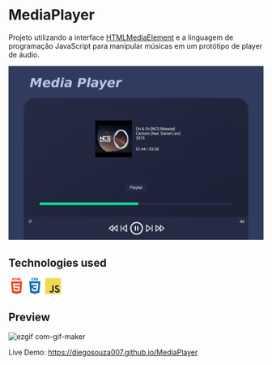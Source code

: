 # MediaPlayer

Projeto utilizando a interface <a href="https://developer.mozilla.org/en-US/docs/Web/API/HTMLMediaElement">HTMLMediaElement<a/> e a linguagem de programação JavaScript para manipular músicas em um protótipo de player de áudio.

<img src="./assets/img/preview.png">

## Technologies used

<p float="left">
<a href="https://developer.mozilla.org/pt-BR/docs/Web/HTML"><img src="./assets/img/html5-plain-wordmark.svg" width="32px"></a>
<a href="https://developer.mozilla.org/pt-BR/docs/Web/CSS"><img src="./assets/img/css3-plain-wordmark.svg" width="32px"></a>
<a href="https://developer.mozilla.org/pt-BR/docs/Web/JavaScript"><img src="./assets/img/javascript-original.svg" width="32px"></a>
</p>

## Preview

![ezgif com-gif-maker](https://user-images.githubusercontent.com/11907759/130339626-d2c8fca7-c8a9-44e2-accd-41c8ebd053ac.gif)

Live Demo: <a href="https://diegosouza007.github.io/MediaPlayer">https://diegosouza007.github.io/MediaPlayer</a>
